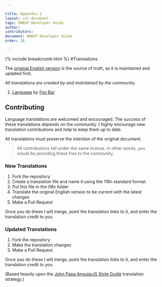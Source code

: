 ```yaml
---

title: Appendix 2
layout: col-document
tags: OWASP Developer Guide
author:
contributors:
document: OWASP Developer Guide
order: 28

---
```


{% include breadcrumb.html %}
#Translations

The [original English version](https://github.com/OWASP/DevGuide) is the source of truth, as it is maintained and updated first.

*All translations are created by and maintained by the community.*

  1. [Language](ex-EX.md) by [Foo Bar](https://github.com/yourname/i18nRepo) 

## Contributing
Language translations are welcomed and encouraged. The success of these translations depends on the community. I highly encourage new translation contributions and help to keep them up to date.

All translations must preserve the intention of the original document.

> All contributions fall under the same license. In other words, you would be providing these free to the community.

### New Translations
1. Fork the repository
2. Create a translation file and name it using the 118n standard format.
3. Put this file in the i18n folder
4. Translate the original English version to be current with the latest changes
3. Make a Pull Request

Once you do these I will merge, point the translation links to it, and enter the translation credit to you.

### Updated Translations
1. Fork the repository
2. Make the translation changes
3. Make a Pull Request

Once you do these I will merge, point the translation links to it, and enter the translation credit to you.

(Based heavily upon the [John Papa AngularJS Style Guide](https://github.com/johnpapa/angularjs-styleguide) translation strategy.)
